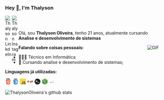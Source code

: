 ### Hey 👋, I'm Thalyson

<a href="https://www.linkedin.com/in/thalyson-oliveira-4b5548167/">
  <img align="left" alt="Thalyson LinkdeIn" width="22px" src="https://cdn.jsdelivr.net/npm/simple-icons@v3/icons/linkedin.svg" />
</a>
<a href="https://www.instagram.com/thalysonoliveira150/">
  <img align="left" alt="Thalyson Instagram" width="22px" src="https://cdn.jsdelivr.net/npm/simple-icons@v3/icons/instagram.svg" />
</a>

<br />
<br />

Olá, sou **Thalyson Oliveira**, tenho 21 anos, atualmente cursando **Analise e desenvolvimento de sistemas**


  <img align="right" alt="GIF" src="https://camo.githubusercontent.com/410dd0b1b800cd1e13965237beee2a32474be978/68747470733a2f2f6d656469612e67697068792e636f6d2f6d656469612f4d3967624264396e6244724f5475314d71782f67697068792e676966" />

**Falando sobre coisas pessoais:**
- 👨🏽‍💻 Técnico em Informática
- 💼 Cursando analise e desenvolvimento de sistemas;

**Linguagens já utilizadas:**  

<code><img height="20" src="https://raw.githubusercontent.com/github/explore/80688e429a7d4ef2fca1e82350fe8e3517d3494d/topics/html/html.png"></code>
<code><img height="20" src="https://raw.githubusercontent.com/github/explore/80688e429a7d4ef2fca1e82350fe8e3517d3494d/topics/css/css.png"></code>
<code><img height="20" src="https://raw.githubusercontent.com/github/explore/80688e429a7d4ef2fca1e82350fe8e3517d3494d/topics/javascript/javascript.png"></code>
<code><img height="20" src="https://raw.githubusercontent.com/github/explore/80688e429a7d4ef2fca1e82350fe8e3517d3494d/topics/git/git.png"></code>
<code><img height="20" src="https://raw.githubusercontent.com/github/explore/80688e429a7d4ef2fca1e82350fe8e3517d3494d/topics/terminal/terminal.png"></code>
<code><img height="20" src="https://raw.githubusercontent.com/github/explore/80688e429a7d4ef2fca1e82350fe8e3517d3494d/topics/nodejs/nodejs.png"></code>
<code><img height="20" src="https://raw.githubusercontent.com/github/explore/80688e429a7d4ef2fca1e82350fe8e3517d3494d/topics/mysql/mysql.png"></code>

![ThalysonOliveira's github stats](https://github-readme-stats.vercel.app/api?username=thalysonoliveira&show_icons=true&hide_border=true)
